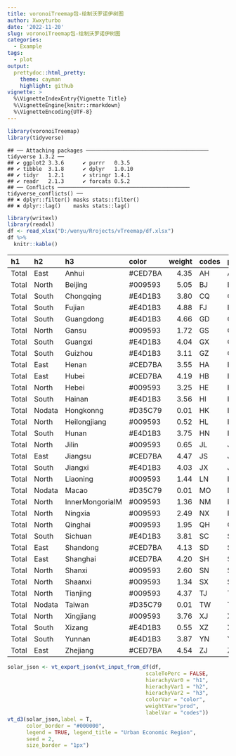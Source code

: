```yaml
---
title: voronoiTreemap包-绘制沃罗诺伊树图
author: Xwxyturbo
date: '2022-11-20'
slug: voronoiTreemap包-绘制沃罗诺伊树图
categories:
  - Example
tags:
  - plot
output:
  prettydoc::html_pretty:
    theme: cayman
    highlight: github
vignette: >
  %\VignetteIndexEntry{Vignette Title}
  %\VignetteEngine{knitr::rmarkdown}
  %\VignetteEncoding{UTF-8}
---
```


<script src="/rmarkdown-libs/htmlwidgets/htmlwidgets.js"></script>
<script src="/rmarkdown-libs/d3vt/d3.v4.min.js"></script>
<script src="/rmarkdown-libs/d3vt/plugins/d3-voronoi-treemap.js"></script>
<script src="/rmarkdown-libs/d3vt/plugins/d3-voronoi-map.js"></script>
<script src="/rmarkdown-libs/d3vt/plugins/d3-weighted-voronoi.js"></script>
<script src="/rmarkdown-libs/d3vt/plugins/seedrandom.min.js"></script>
<script src="/rmarkdown-libs/d3vt-binding/d3vt.js"></script>

``` r
library(voronoiTreemap)
library(tidyverse)
```

    ## ── Attaching packages ─────────────────────────────────────── tidyverse 1.3.2 ──
    ## ✔ ggplot2 3.3.6      ✔ purrr   0.3.5 
    ## ✔ tibble  3.1.8      ✔ dplyr   1.0.10
    ## ✔ tidyr   1.2.1      ✔ stringr 1.4.1 
    ## ✔ readr   2.1.3      ✔ forcats 0.5.2 
    ## ── Conflicts ────────────────────────────────────────── tidyverse_conflicts() ──
    ## ✖ dplyr::filter() masks stats::filter()
    ## ✖ dplyr::lag()    masks stats::lag()

``` r
library(writexl)
library(readxl)
df <- read_xlsx("D:/wenyu/Rrojects/vTreemap/df.xlsx")
df %>% 
  knitr::kable()
```

| h1    | h2     | h3              | color    | weight | codes | province |   prod |
|:------|:-------|:----------------|:---------|-------:|:------|:---------|-------:|
| Total | East   | Anhui           | \#CED7BA |   4.35 | AH    | AH       |  95.20 |
| Total | North  | Beijing         | \#009593 |   5.05 | BJ    | BJ       | 110.30 |
| Total | South  | Chongqing       | \#E4D1B3 |   3.80 | CQ    | CQ       |  82.90 |
| Total | South  | Fujian          | \#E4D1B3 |   4.88 | FJ    | FJ       | 106.60 |
| Total | South  | Guangdong       | \#E4D1B3 |   4.66 | GD    | GD       | 101.70 |
| Total | North  | Gansu           | \#009593 |   1.72 | GS    | GS       |  37.60 |
| Total | South  | Guangxi         | \#E4D1B3 |   4.04 | GX    | GX       |  88.10 |
| Total | South  | Guizhou         | \#E4D1B3 |   3.11 | GZ    | GZ       |  67.90 |
| Total | East   | Henan           | \#CED7BA |   3.55 | HA    | HA       |  77.60 |
| Total | East   | Hubei           | \#CED7BA |   4.19 | HB    | HB       |  91.40 |
| Total | North  | Hebei           | \#009593 |   3.25 | HE    | HE       |  71.00 |
| Total | South  | Hainan          | \#E4D1B3 |   3.56 | HI    | HI       |  77.80 |
| Total | Nodata | Hongkonng       | \#D35C79 |   0.01 | HK    | HK       |   0.01 |
| Total | North  | Heilongjiang    | \#009593 |   0.52 | HL    | HL       |  11.40 |
| Total | South  | Hunan           | \#E4D1B3 |   3.75 | HN    | HN       |  81.90 |
| Total | North  | Jilin           | \#009593 |   0.65 | JL    | JL       |  14.10 |
| Total | East   | Jiangsu         | \#CED7BA |   4.47 | JS    | JS       |  97.50 |
| Total | South  | Jiangxi         | \#E4D1B3 |   4.03 | JX    | JX       |  88.00 |
| Total | North  | Liaoning        | \#009593 |   1.44 | LN    | LN       |  31.50 |
| Total | Nodata | Macao           | \#D35C79 |   0.01 | MO    | MO       |   0.01 |
| Total | North  | InnerMongoriaIM | \#009593 |   1.36 | NM    | NM       |  29.60 |
| Total | North  | Ningxia         | \#009593 |   2.49 | NX    | NX       |  54.30 |
| Total | North  | Qinghai         | \#009593 |   1.95 | QH    | QH       |  42.60 |
| Total | South  | Sichuan         | \#E4D1B3 |   3.81 | SC    | SC       |  83.10 |
| Total | East   | Shandong        | \#CED7BA |   4.13 | SD    | SD       |  90.10 |
| Total | East   | Shanghai        | \#CED7BA |   4.20 | SH    | SH       |  91.60 |
| Total | North  | Shanxi          | \#009593 |   2.60 | SN    | SX       |  29.30 |
| Total | North  | Shaanxi         | \#009593 |   1.34 | SX    | SX       |  56.80 |
| Total | North  | Tianjing        | \#009593 |   4.37 | TJ    | TJ       |  95.50 |
| Total | Nodata | Taiwan          | \#D35C79 |   0.01 | TW    | TW       |   0.01 |
| Total | North  | Xingjiang       | \#009593 |   3.76 | XJ    | XJ       |  82.10 |
| Total | South  | Xizang          | \#E4D1B3 |   0.55 | XZ    | XZ       |  11.90 |
| Total | South  | Yunnan          | \#E4D1B3 |   3.87 | YN    | YN       |  84.40 |
| Total | East   | Zhejiang        | \#CED7BA |   4.54 | ZJ    | ZJ       |  99.10 |

``` r
solar_json <- vt_export_json(vt_input_from_df(df, 
                                            scaleToPerc = FALSE,
                                            hierachyVar0 = "h1",
                                            hierachyVar1 = "h2", 
                                            hierachyVar2 = "h3", 
                                            colorVar = "color", 
                                            weightVar="prod",
                                            labelVar = "codes"))
vt_d3(solar_json,label = T, 
      color_border = "#000000",
      legend = TRUE, legend_title = "Urban Economic Region",
      seed = 2,
      size_border = "1px")
```

<div id="htmlwidget-1" style="width:672px;height:480px;" class="d3vt html-widget"></div>
<script type="application/json" data-for="htmlwidget-1">{"x":{"data":"{\"name\":\"Total\",\"children\":[{\"name\":\"East\",\"color\":\"#CED7BA\",\"children\":[{\"name\":\"Anhui\",\"weight\":95.2,\"color\":\"#CED7BA\",\"code\":\"AH\"},{\"name\":\"Henan\",\"weight\":77.6,\"color\":\"#CED7BA\",\"code\":\"HA\"},{\"name\":\"Hubei\",\"weight\":91.4,\"color\":\"#CED7BA\",\"code\":\"HB\"},{\"name\":\"Jiangsu\",\"weight\":97.5,\"color\":\"#CED7BA\",\"code\":\"JS\"},{\"name\":\"Shandong\",\"weight\":90.1,\"color\":\"#CED7BA\",\"code\":\"SD\"},{\"name\":\"Shanghai\",\"weight\":91.6,\"color\":\"#CED7BA\",\"code\":\"SH\"},{\"name\":\"Zhejiang\",\"weight\":99.1,\"color\":\"#CED7BA\",\"code\":\"ZJ\"}]},{\"name\":\"North\",\"color\":\"#009593\",\"children\":[{\"name\":\"Beijing\",\"weight\":110.3,\"color\":\"#009593\",\"code\":\"BJ\"},{\"name\":\"Gansu\",\"weight\":37.6,\"color\":\"#009593\",\"code\":\"GS\"},{\"name\":\"Hebei\",\"weight\":71,\"color\":\"#009593\",\"code\":\"HE\"},{\"name\":\"Heilongjiang\",\"weight\":11.4,\"color\":\"#009593\",\"code\":\"HL\"},{\"name\":\"Jilin\",\"weight\":14.1,\"color\":\"#009593\",\"code\":\"JL\"},{\"name\":\"Liaoning\",\"weight\":31.5,\"color\":\"#009593\",\"code\":\"LN\"},{\"name\":\"InnerMongoriaIM\",\"weight\":29.6,\"color\":\"#009593\",\"code\":\"NM\"},{\"name\":\"Ningxia\",\"weight\":54.3,\"color\":\"#009593\",\"code\":\"NX\"},{\"name\":\"Qinghai\",\"weight\":42.6,\"color\":\"#009593\",\"code\":\"QH\"},{\"name\":\"Shanxi\",\"weight\":29.3,\"color\":\"#009593\",\"code\":\"SN\"},{\"name\":\"Shaanxi\",\"weight\":56.8,\"color\":\"#009593\",\"code\":\"SX\"},{\"name\":\"Tianjing\",\"weight\":95.5,\"color\":\"#009593\",\"code\":\"TJ\"},{\"name\":\"Xingjiang\",\"weight\":82.1,\"color\":\"#009593\",\"code\":\"XJ\"}]},{\"name\":\"South\",\"color\":\"#E4D1B3\",\"children\":[{\"name\":\"Chongqing\",\"weight\":82.9,\"color\":\"#E4D1B3\",\"code\":\"CQ\"},{\"name\":\"Fujian\",\"weight\":106.6,\"color\":\"#E4D1B3\",\"code\":\"FJ\"},{\"name\":\"Guangdong\",\"weight\":101.7,\"color\":\"#E4D1B3\",\"code\":\"GD\"},{\"name\":\"Guangxi\",\"weight\":88.1,\"color\":\"#E4D1B3\",\"code\":\"GX\"},{\"name\":\"Guizhou\",\"weight\":67.9,\"color\":\"#E4D1B3\",\"code\":\"GZ\"},{\"name\":\"Hainan\",\"weight\":77.8,\"color\":\"#E4D1B3\",\"code\":\"HI\"},{\"name\":\"Hunan\",\"weight\":81.9,\"color\":\"#E4D1B3\",\"code\":\"HN\"},{\"name\":\"Jiangxi\",\"weight\":88,\"color\":\"#E4D1B3\",\"code\":\"JX\"},{\"name\":\"Sichuan\",\"weight\":83.1,\"color\":\"#E4D1B3\",\"code\":\"SC\"},{\"name\":\"Xizang\",\"weight\":11.9,\"color\":\"#E4D1B3\",\"code\":\"XZ\"},{\"name\":\"Yunnan\",\"weight\":84.4,\"color\":\"#E4D1B3\",\"code\":\"YN\"}]},{\"name\":\"Nodata\",\"color\":\"#D35C79\",\"children\":[{\"name\":\"Hongkonng\",\"weight\":0.01,\"color\":\"#D35C79\",\"code\":\"HK\"},{\"name\":\"Macao\",\"weight\":0.01,\"color\":\"#D35C79\",\"code\":\"MO\"},{\"name\":\"Taiwan\",\"weight\":0.01,\"color\":\"#D35C79\",\"code\":\"TW\"}]}]}","options":{"legend":true,"title":null,"legend_title":"Urban Economic Region","seed":2,"footer":null,"label":true},"colors":{"circle":"#aaaaaa","border":"#000000","label":"#000000"},"size":{"border":"1px","border_hover":"3px","circle":"2px"}},"evals":[],"jsHooks":[]}</script>
